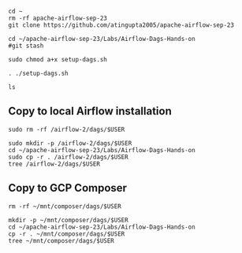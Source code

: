 ```
cd ~
rm -rf apache-airflow-sep-23
git clone https://github.com/atingupta2005/apache-airflow-sep-23
```

```
cd ~/apache-airflow-sep-23/Labs/Airflow-Dags-Hands-on
#git stash
```

```
sudo chmod a+x setup-dags.sh
```

```
. ./setup-dags.sh
```


```
ls
```

## Copy to local Airflow installation
```
sudo rm -rf /airflow-2/dags/$USER
```

```
sudo mkdir -p /airflow-2/dags/$USER
cd ~/apache-airflow-sep-23/Labs/Airflow-Dags-Hands-on
sudo cp -r . /airflow-2/dags/$USER
tree /airflow-2/dags/$USER
```


## Copy to GCP Composer
```
rm -rf ~/mnt/composer/dags/$USER
```

```
mkdir -p ~/mnt/composer/dags/$USER
cd ~/apache-airflow-sep-23/Labs/Airflow-Dags-Hands-on
cp -r . ~/mnt/composer/dags/$USER
tree ~/mnt/composer/dags/$USER
```

